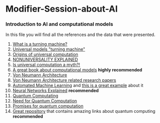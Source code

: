 # Modifier-Session-about-AI

### Introduction to AI and computational models

In this file you will find all the references and the data that were presented.

1. [What is a turning machine?](https://www.cl.cam.ac.uk/projects/raspberrypi/tutorials/turing-machine/one.html)
2. [Universal models "turning machine"](https://en.wikipedia.org/wiki/Universal_Turing_machine)
3. [Origins of universal computation](https://www.quantamagazine.org/the-physical-origin-of-universal-computing-20151027/)
4. [NONUNIVERSALITY EXPLAINED](http://research.cs.queensu.ca/home/akl/NONUNIVERSALITY_EXPLAINED/explained.pdf)
5. [Is universal computation a myth?!](https://www.cosy.sbg.ac.at/events/parnum05/book/akl1.pdf)
6. [A great book about computational models](http://cs.brown.edu/people/jsavage/book/pdfs/ModelsOfComputation.pdf) **highly recommended**
7. [Von Neumann Architecture](https://www.computerscience.gcse.guru/theory/von-neumann-architecture)
8. [Von Neumann Architecture related research papers](https://www.sciencedirect.com/topics/computer-science/von-neumann-architecture)
9. [Automated Machine Learning](https://towardsdatascience.com/automated-machine-learning-a-different-notion-of-deep-e0f7e5c06fb2) and [this is a great example](https://towardsdatascience.com/tpot-automated-machine-learning-in-python-4c063b3e5de9) about it
10. [Neural Networks Explained](http://neuralnetworksanddeeplearning.com/) **recommended**
11. [Quantum Computating](https://www.technologyreview.com/s/612844/what-is-quantum-computing/)
12. [Need for Quantum Computation](https://www.clerro.com/guide/485/why-do-we-need-quantum-computing)
13. [Promises for quantum computation](https://towardsdatascience.com/the-need-promise-and-reality-of-quantum-computing-4264ce15c6c0)
14. [Great repository](https://github.com/krishnakumarsekar/awesome-quantum-machine-learning) that contains amazing links about quantum computing **recommended**
